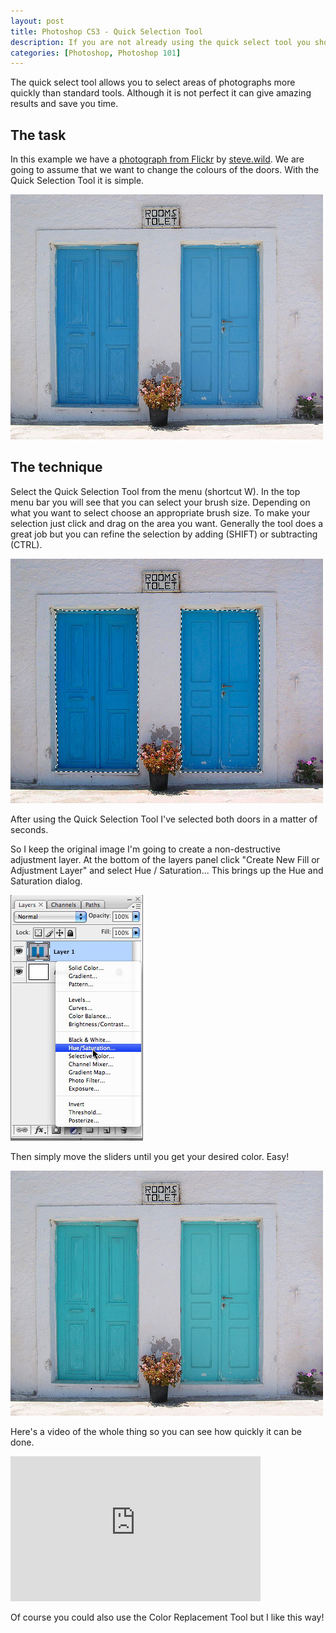 ```yaml
--- 
layout: post
title: Photoshop CS3 - Quick Selection Tool
description: If you are not already using the quick select tool you should give it a go - it can be far more efficient than the magic wand or magnetic lasso tools.
categories: [Photoshop, Photoshop 101]
---
```

The quick select tool allows you to select areas of photographs more quickly than standard tools. Although it is not perfect it can give amazing results and save you time. 

## The task

In this example we have a [photograph from Flickr][1] by [steve.wild][2]. We are going to assume that we want to change the colours of the doors. With the Quick Selection Tool it is simple.

![Original Photo of Doors][3] 

## The technique

Select the Quick Selection Tool from the menu (shortcut W). In the top menu bar you will see that you can select your brush size. Depending on what you want to select choose an appropriate brush size. To make your selection just click and drag on the area you want. Generally the tool does a great job but you can refine the selection by adding (SHIFT) or subtracting (CTRL).

![Selecting using the quick selection tool][4] 

After using the Quick Selection Tool I've selected both doors in a matter of seconds.

So I keep the original image I'm going to create a non-destructive adjustment layer. At the bottom of the layers panel click "Create New Fill or Adjustment Layer" and select Hue / Saturation... This brings up the Hue and Saturation dialog.

![Adding the adjustment layer][5] 

Then simply move the sliders until you get your desired color. Easy!

![Color changing with the quick selection tool][6] 

Here's a video of the whole thing so you can see how quickly it can be done. 

<iframe src="http://player.vimeo.com/video/33020832?title=0&amp;byline=0&amp;portrait=0" width="400" height="232" frameborder="0" webkitAllowFullScreen mozallowfullscreen allowFullScreen></iframe>

Of course you could also use the Color Replacement Tool but I like this way!

 [1]: http://www.flickr.com/photos/stevewilde/189604745/
 [2]: http://www.flickr.com/photos/stevewilde/
 [3]: /images/articles/doors_original.jpg
 [4]: /images/articles/quick_select.jpg
 [5]: /images/articles/adjustment_layer.jpg
 [6]: /images/articles/doors_final.jpg
